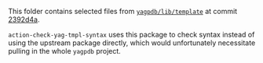 This folder contains selected files from [`yagpdb/lib/template`](https://github.com/botlabs-gg/yagpdb/tree/master/lib/template) at commit [2392d4a](https://github.com/botlabs-gg/yagpdb/commit/2392d4adb0e28f897ff2c237c85deff4da887d10).

`action-check-yag-tmpl-syntax` uses this package to check syntax instead of using the upstream package directly, which would unfortunately necessitate pulling in the whole `yagpdb` project.
